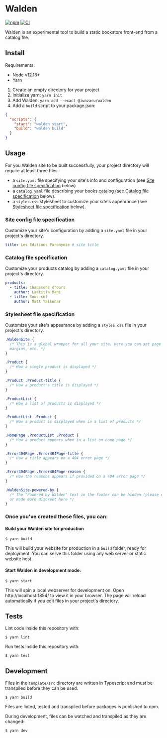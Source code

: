 # Walden

[![npm](https://img.shields.io/npm/v/@iwazaru/walden)](https://www.npmjs.com/package/@iwazaru/walden)
[![CI](https://github.com/iwazaru/walden/workflows/CI/badge.svg)](https://github.com/iwazaru/walden/actions?query=workflow%3ACI)

Walden is an experimental tool to build a static bookstore front-end from a
catalog file.

## Install

Requirements:

- Node v12.18+
- Yarn

1. Create an empty directory for your project
2. Initialize yarn: `yarn init`
3. Add Walden: `yarn add --exact @iwazaru/walden`
4. Add a `build` script to your package.json:

```json
{
  "scripts": {
    "start": "walden start",
    "build": "walden build"
  }
}
```

## Usage

For you Walden site to be built successfully, your project directory will
require at least three files:

- a `site.yaml` file specifying your site's info and configuration (see
  [Site config file specification](#site-config-file-specification) below)
- a `catalog.yaml` file describing your books catalog (see
  [Catalog file specification](#catalog-file-specification) below).
- a `styles.css` stylesheet to customize your site's appearance (see
  [Stylesheet file specification](#stylesheet-file-specification) below).

### Site config file specification

Customize your site's configuration by adding a `site.yaml` file in your
project's directory.

```yaml
title: Les Éditions Paronymie # site title
```

### Catalog file specification

Customize your products catalog by adding a `catalog.yaml` file in your
project's directory.

```yaml
products:
  - title: Chaussons d'ours
    author: Laetitia Mani
  - title: Sous-sol
    author: Matt Yassenar
```

### Stylesheet file specification

Customize your site's appearance by adding a `styles.css` file in your project's
directory.

```css
.WaldenSite {
  /* This is a global wrapper for all your site. Here you can set page width,
  margins, etc. */
}

.Product {
  /* How a single product is displayed */
}

.Product .Product-title {
  /* How a product's title is displayed */
}

.ProductList {
  /* How a list of products is displayed */
}

.ProductList .Product {
  /* How a product is displayed when in a list of products */
}

.HomePage .ProductList .Product {
  /* How a product appears when in a list on home page */
}

.Error404Page .Error404Page-title {
  /* How a title appears on a 404 error page */
}

.Error404Page .Error404Page-reason {
  /* How the reasons appears if provided on a 404 error page */
}

.WaldenSite-powered-by {
  /* The "Powered by Walden" text in the footer can be hidden (please don't!)
  or made more discreet here */
}
```

### Once you've created these files, you can:

#### Build your Walden site for production

```console
$ yarn build
```

This will build your website for production in a `build` folder, ready for
deployment. You can serve this folder using any web server or static website
host.

#### Start Walden in development mode:

```console
$ yarn start
```

This will spin a local webserver for development on. Open http://localhost:1854/
to view it in your browser. The page will reload automatically if you edit files
in your project's directory.

## Tests

Lint code inside this repository with:

```console
$ yarn lint
```

Run tests inside this repository with:

```console
$ yarn test
```

## Development

Files in the `template/src` directory are written in Typescript and must be
transpiled before they can be used.

```console
$ yarn build
```

Files are linted, tested and transpiled before packages is published to npm.

During development, files can be watched and transpiled as they are changed:

```console
$ yarn dev
```
